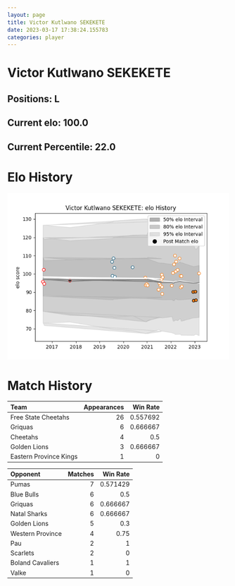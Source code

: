```yaml
---  
layout: page  
title: Victor Kutlwano SEKEKETE  
date: 2023-03-17 17:38:24.155783  
categories: player  
---
```

# Victor Kutlwano SEKEKETE

## Positions: L

## Current elo: 100.0

## Current Percentile: 22.0

# Elo History


![elo history](history_VictorKutlwanoSEKEKETE.png)
# Match History


| Team                   |   Appearances |   Win Rate |
|:-----------------------|--------------:|-----------:|
| Free State Cheetahs    |            26 |   0.557692 |
| Griquas                |             6 |   0.666667 |
| Cheetahs               |             4 |   0.5      |
| Golden Lions           |             3 |   0.666667 |
| Eastern Province Kings |             1 |   0        |

| Opponent         |   Matches |   Win Rate |
|:-----------------|----------:|-----------:|
| Pumas            |         7 |   0.571429 |
| Blue Bulls       |         6 |   0.5      |
| Griquas          |         6 |   0.666667 |
| Natal Sharks     |         6 |   0.666667 |
| Golden Lions     |         5 |   0.3      |
| Western Province |         4 |   0.75     |
| Pau              |         2 |   1        |
| Scarlets         |         2 |   0        |
| Boland Cavaliers |         1 |   1        |
| Valke            |         1 |   0        |